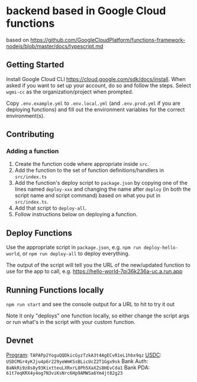 # backend based in Google Cloud functions
based on https://github.com/GoogleCloudPlatform/functions-framework-nodejs/blob/master/docs/typescript.md

## Getting Started
Install Google Cloud CLI https://cloud.google.com/sdk/docs/install. When asked if you want to set up your account,
do so and follow the steps. Select `wgmi-cc` as the organization/project when prompted.

Copy `.env.example.yml` to `.env.local.yml` (and `.env.prod.yml` if you are deploying functions) and fill
out the environment variables for the correct environment(s).

## Contributing
### Adding a function
1. Create the function code where appropriate inside `src`.
2. Add the function to the set of function definitions/handlers in `src/index.ts`
3. Add the function's deploy script to `package.json` by copying one of the lines named `deploy-xxx` and changing
the name after `deploy` (in both the script name and script command) based on what you put in `src/index.ts`.
4. Add that script to `deploy-all`.
5. Follow instructions below on deploying a function.

## Deploy Functions
Use the appropriate script in `package.json`, e.g. `npm run deploy-hello-world`, or `npm run deploy-all` to deploy
everything.

The output of the script will tell you the URL of the new/updated function to use for the app to call, e.g.
https://hello-world-7pi36k236a-uc.a.run.app


## Running Functions locally
`npm run start` and see the console output for a URL to hit to try it out

Note it only "deploys" one function locally, so either change the script args or run what's in the script
with your custom function.


## Devnet
[Program](https://explorer.solana.com/address/TAPAPp2YoguQQDkicGyzTzkA3t4AgECvR1eL1hbx9qz?cluster=devnet): `TAPAPp2YoguQQDkicGyzTzkA3t4AgECvR1eL1hbx9qz`
[USDC](https://explorer.solana.com/address/USDCMGr4yKJju4p6r229yeWmKSsBLicUcZ2T1Ggx9sk?cluster=devnet): `USDCMGr4yKJju4p6r229yeWmKSsBLicUcZ2T1Ggx9sk`
Bank Auth: `BaNkRi9z8s8y93KixtteuLXRxrL8Ph5XaXZs8HEvCda1`
Bank PDA: `61t7eqKRX4y4og7N3viKsNrc6Hp9AMWSa6Ym4jt82g23`